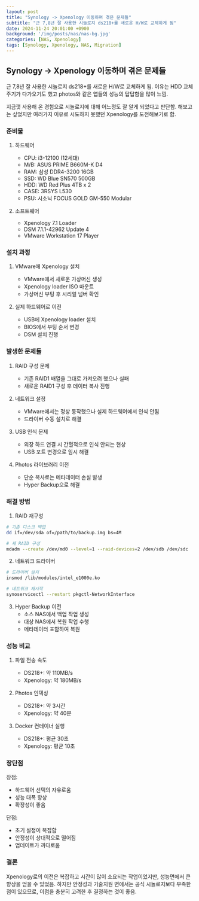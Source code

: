 ```yaml
---
layout: post
title: "Synology -> Xpenology 이동하며 겪은 문제들"
subtitle: "근 7,8년 잘 사용한 시놀로지 ds218+를 새로운 H/W로 교체하게 됨"
date: 2024-11-24 20:01:00 +0900
background: '/img/posts/nas/nas-bg.jpg'
categories: [NAS, Xpenology]
tags: [Synology, Xpenology, NAS, Migration]
---
```


## Synology -> Xpenology 이동하며 겪은 문제들

근 7,8년 잘 사용한 시놀로지 ds218+를 새로운 H/W로 교체하게 됨.
이유는 HDD 교체 주기가 다가오기도 했고 photos와 같은 앱들의 성능의 답답함을 많이 느낌.

지금껏 사용해 온 경험으로 시놀로지에 대해 어느정도 잘 알게 되었다고 판단함.
해보고는 싶었지만 여러가지 이유로 시도하지 못했던 Xpenology를 도전해보기로 함.

### 준비물

1. 하드웨어
   - CPU: i3-12100 (12세대)
   - M/B: ASUS PRIME B660M-K D4
   - RAM: 삼성 DDR4-3200 16GB
   - SSD: WD Blue SN570 500GB
   - HDD: WD Red Plus 4TB x 2
   - CASE: 3RSYS L530
   - PSU: 시소닉 FOCUS GOLD GM-550 Modular

2. 소프트웨어
   - Xpenology 7.1 Loader
   - DSM 7.1.1-42962 Update 4
   - VMware Workstation 17 Player

### 설치 과정

1. VMware에 Xpenology 설치
   - VMware에서 새로운 가상머신 생성
   - Xpenology loader ISO 마운트
   - 가상머신 부팅 후 시리얼 넘버 확인

2. 실제 하드웨어로 이전
   - USB에 Xpenology loader 설치
   - BIOS에서 부팅 순서 변경
   - DSM 설치 진행

### 발생한 문제들

1. RAID 구성 문제
   - 기존 RAID1 배열을 그대로 가져오려 했으나 실패
   - 새로운 RAID1 구성 후 데이터 복사 진행

2. 네트워크 설정
   - VMware에서는 정상 동작했으나 실제 하드웨어에서 인식 안됨
   - 드라이버 수동 설치로 해결

3. USB 인식 문제
   - 외장 하드 연결 시 간헐적으로 인식 안되는 현상
   - USB 포트 변경으로 임시 해결

4. Photos 라이브러리 이전
   - 단순 복사로는 메타데이터 손실 발생
   - Hyper Backup으로 해결

### 해결 방법

1. RAID 재구성
```bash
# 기존 디스크 백업
dd if=/dev/sda of=/path/to/backup.img bs=4M

# 새 RAID 구성
mdadm --create /dev/md0 --level=1 --raid-devices=2 /dev/sdb /dev/sdc
```

2. 네트워크 드라이버
```bash
# 드라이버 설치
insmod /lib/modules/intel_e1000e.ko

# 네트워크 재시작
synoservicectl --restart pkgctl-NetworkInterface
```

3. Hyper Backup 이전
   - 소스 NAS에서 백업 작업 생성
   - 대상 NAS에서 복원 작업 수행
   - 메타데이터 포함하여 복원

### 성능 비교

1. 파일 전송 속도
   - DS218+: 약 110MB/s
   - Xpenology: 약 180MB/s

2. Photos 인덱싱
   - DS218+: 약 3시간
   - Xpenology: 약 40분

3. Docker 컨테이너 실행
   - DS218+: 평균 30초
   - Xpenology: 평균 10초

### 장단점

장점:
- 하드웨어 선택의 자유로움
- 성능 대폭 향상
- 확장성이 좋음

단점:
- 초기 설정이 복잡함
- 안정성이 상대적으로 떨어짐
- 업데이트가 까다로움

### 결론

Xpenology로의 이전은 복잡하고 시간이 많이 소요되는 작업이었지만,
성능면에서 큰 향상을 얻을 수 있었음.
하지만 안정성과 기술지원 면에서는 공식 시놀로지보다 부족한 점이 있으므로,
이점을 충분히 고려한 후 결정하는 것이 좋음. 